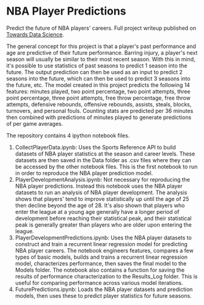# NBA Player Predictions
Predict the future of NBA players' careers. Full project writeup published on [Towards Data Science](https://towardsdatascience.com/the-nbas-2023-mvp-is-ff78deb85122).

The general concept for this project is that a player's past performance and age are predictive of their future performance. Barring injury, a player's next season will usually be similar to their most recent season. With this in mind, it's possible to use statistics of past seasons to predict 1 season into the future. The output prediction can then be used as an input to predict 2 seasons into the future, which can then be used to predict 3 seasons into the future, etc. The model created in this project predicts the following 14 features: minutes played, two point percentage, two point attempts, three point percentage, three point attempts, free throw percentage, free throw attempts, defensive rebounds, offensive rebounds, assists, steals, blocks, turnovers, and personal fouls. Counting stats are predicted per 36 minutes then combined with predictions of minutes played to generate predictions of per game averages.

The repository contains 4 ipython notebook files.

1. CollectPlayerData.ipynb: Uses the Sports Reference API to build datasets of NBA player statistics at the season and career levels. These datasets are then saved in the Data folder as .csv files where they can be accessed by the other notebook files. This is the first notebook to run in order to reproduce the NBA player prediction model.
2. PlayerDevelopmentAnalysis.ipynb: Not necessary for reproducing the NBA player predictions. Instead this notebook uses the NBA player datasets to run an analysis of NBA player development. The analysis shows that players' tend to improve statistically up until the age of 25 then decline beyond the age of 28. It's also shown that players who enter the league at a young age generally have a longer period of development before reaching their statistical peak, and their statistical peak is generally greater than players who are older upon entering the league.
3. PlayerDevelopmentPredictions.ipynb: Uses the NBA player datasets to construct and train a recurrent linear regression model for predicting NBA player careers. The notebook engineers features, compares a few types of basic models, builds and trains a recurrent linear regression model, characterizes performance, then saves the final model to the Models folder. The notebook also contains a function for saving the results of performance characterization to the Results_Log folder. This is useful for comparing performance across various model iterations.
4. FuturePredictions.ipynb: Loads the NBA player datasets and prediction models, then uses these to predict player statistics for future seasons.
